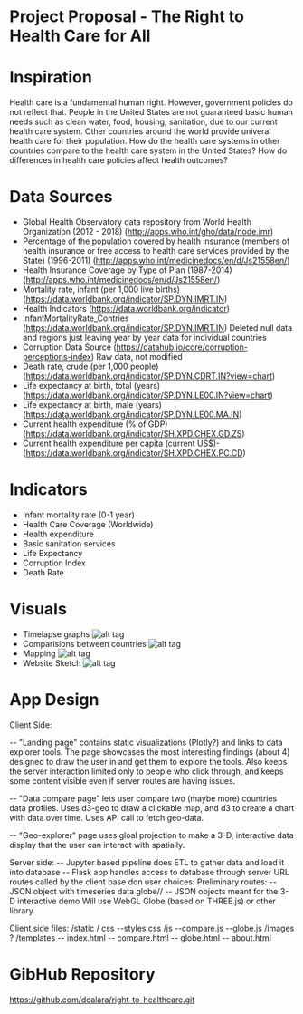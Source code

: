 # Project Proposal - The Right to Health Care for All

# Inspiration
  Health care is a fundamental human right. However, government policies do not reflect that. People in the United States are not guaranteed basic human needs such as clean water, food, housing, sanitation, due to our current health care system. Other countries around the world provide univeral health care for their population. How do the health care systems in other countries compare to the health care system in the United States?  How do differences in health care policies affect health outcomes?

# Data Sources
- Global Health Observatory data repository from World Health Organization (2012 - 2018)
  (http://apps.who.int/gho/data/node.imr)
- Percentage of the population covered by health insurance (members of health insurance or free access to health care services provided by the State) (1996-2011)
  (http://apps.who.int/medicinedocs/en/d/Js21558en/)
- Health Insurance Coverage by Type of Plan (1987-2014)
  (http://apps.who.int/medicinedocs/en/d/Js21558en/)
- Mortality rate, infant (per 1,000 live births)
  (https://data.worldbank.org/indicator/SP.DYN.IMRT.IN)
- Health Indicators 
  (https://data.worldbank.org/indicator)
- InfantMortalityRate_Contries 
  (https://data.worldbank.org/indicator/SP.DYN.IMRT.IN)
	Deleted null data and regions just leaving year by year data for individual countries
- Corruption Data Source 
  (https://datahub.io/core/corruption-perceptions-index)
	Raw data, not modified
- Death rate, crude (per 1,000 people) 
  (https://data.worldbank.org/indicator/SP.DYN.CDRT.IN?view=chart)
- Life expectancy at birth, total (years) 
  (https://data.worldbank.org/indicator/SP.DYN.LE00.IN?view=chart)
- Life expectancy at birth, male (years) 
  (https://data.worldbank.org/indicator/SP.DYN.LE00.MA.IN)
- Current health expenditure (% of GDP)
  (https://data.worldbank.org/indicator/SH.XPD.CHEX.GD.ZS)
- Current health expenditure per capita (current US$)- 
  (https://data.worldbank.org/indicator/SH.XPD.CHEX.PC.CD)


# Indicators
- Infant mortality rate (0-1 year) 
- Health Care Coverage (Worldwide) 
- Health expenditure 
- Basic sanitation services 
- Life Expectancy
- Corruption Index
- Death Rate


# Visuals
 - Timelapse graphs
 ![alt tag](https://github.com/dcalara/right-to-healthcare/blob/master/comparison_over_time.PNG?raw=true)
 - Comparisions between countries
![alt tag](https://github.com/dcalara/right-to-healthcare/blob/master/example-1.PNG?raw=true)
 - Mapping
 ![alt tag](https://github.com/dcalara/right-to-healthcare/blob/master/map_with_slider.PNG?raw=true)
 - Website Sketch
 ![alt tag](https://github.com/dcalara/right-to-healthcare/blob/master/basic_site_plan.jpg)
 
 # App Design

Client Side:

 -- "Landing page" contains static visualizations (Plotly?) and links to data
 explorer tools.  The page showcases the most interesting findings (about 4)
 designed to draw the user in and get them to explore the tools.  Also keeps
 the server interaction limited only to people who click through, and keeps
 some content visible even if server routes are having issues.

 -- "Data compare page" lets user compare two (maybe more) countries data 
 profiles.  Uses d3-geo to draw a clickable map, and d3 to create a 
 chart with data over time.  Uses API call to fetch geo-data.

 -- "Geo-explorer" page uses gloal projection to make a 3-D, interactive
 data display that the user can interact with spatially.  

 Server side:
 -- Jupyter based pipeline does ETL to gather data and load it into database
 -- Flask app handles access to database through server URL routes called 
 by the client base don user choices:
 Preliminary routes:  <country code> -- JSON object with timeseries data
   globe/<data>/<year> -- JSON objects meant for the 3-D interactive demo
   Will use WebGL Globe (based on THREE.js) or other library

Client side files:
/static
    / css
       --styles.css
    /js
        --compare.js
        --globe.js
    /images ? 
/templates
   -- index.html
   -- compare.html
   -- globe.html
   -- about.html

 
# GibHub Repository
https://github.com/dcalara/right-to-healthcare.git
